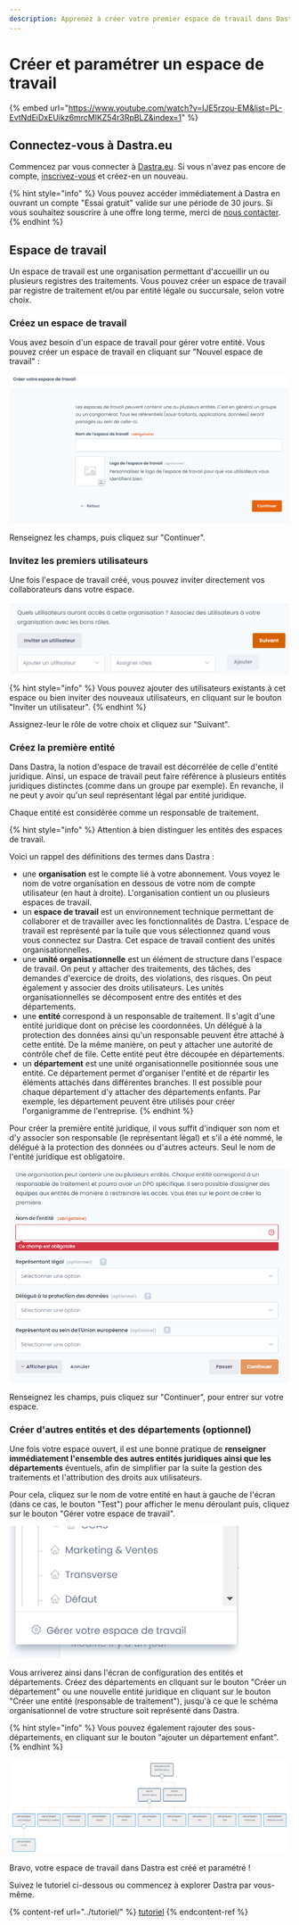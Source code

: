 ```yaml
---
description: Apprenez à créer votre premier espace de travail dans Dastra.
---
```


# Créer et paramétrer un espace de travail



{% embed url="https://www.youtube.com/watch?v=IJE5rzou-EM&list=PL-EvtNdEiDxEUikz6mrcMlKZ54r3RpBLZ&index=1" %}

## Connectez-vous à Dastra.eu&#x20;

Commencez par vous connecter à [Dastra.eu](https://www.dastra.eu/). Si vous n'avez pas encore de compte, [inscrivez-vous](https://app.dastra.eu/signup) et créez-en un nouveau.

{% hint style="info" %}
Vous pouvez accéder immédiatement à Dastra en ouvrant un compte "Essai gratuit" valide sur une période de 30 jours. Si vous souhaitez souscrire à une offre long terme,  merci de [nous contacter](https://www.dastra.eu/fr/contact?type=quote).
{% endhint %}

## Espace de travail

Un espace de travail est une organisation permettant d'accueillir un ou plusieurs registres des traitements. Vous pouvez créer un espace de travail par registre de traitement et/ou par entité légale ou succursale, selon votre choix.

### Créez un espace de travail

Vous avez besoin d'un espace de travail pour gérer votre entité. Vous pouvez créer un espace de travail en cliquant sur "Nouvel espace de travail" :

&#x20;

![](<../../.gitbook/assets/image (181).png>)

Renseignez les champs, puis cliquez sur "Continuer".

### Invitez les premiers utilisateurs

Une fois l'espace de travail créé, vous pouvez inviter directement vos collaborateurs dans votre espace.&#x20;

![](<../../.gitbook/assets/image (129).png>)

{% hint style="info" %}
Vous pouvez ajouter des utilisateurs existants à cet espace ou bien inviter des nouveaux utilisateurs, en cliquant sur le bouton "Inviter un utilisateur".
{% endhint %}

Assignez-leur le rôle de votre choix et cliquez sur "Suivant".

### Créez la première entité&#x20;

Dans Dastra, la notion d'espace de travail est décorrélée de celle d'entité juridique. Ainsi, un espace de travail peut faire référence à plusieurs entités juridiques distinctes (comme dans un groupe par exemple). En revanche, il ne peut y avoir qu'un seul représentant légal par entité juridique.

Chaque entité est considérée comme un responsable de traitement.&#x20;



{% hint style="info" %}
Attention à bien distinguer les entités des espaces de travail.

Voici un rappel des définitions des termes dans Dastra :&#x20;

* une **organisation** est le compte lié à votre abonnement. Vous voyez le nom de votre organisation en dessous de votre nom de compte utilisateur (en haut à droite). L'organisation contient un ou plusieurs espaces de travail.
* un **espace de travail** est un environnement technique permettant de collaborer et de travailler avec les fonctionnalités de Dastra. L'espace de travail est représenté par la tuile que vous sélectionnez quand vous vous connectez sur Dastra. Cet espace de travail contient des unités organisationnelles.&#x20;
* une **unité organisationnelle** est un élément de structure dans l'espace de travail. On peut y attacher des traitements, des tâches, des demandes d'exercice de droits, des violations, des risques. On peut également y associer des droits utilisateurs. Les unités organisationnelles se décomposent entre des entités et des départements.
* une **entité** correspond à un responsable de traitement. Il s'agit d'une entité juridique dont on précise les coordonnées. Un délégué à la protection des données ainsi qu'un responsable peuvent être attaché à cette entité. De la même manière, on peut y attacher une autorité de contrôle chef de file. Cette entité peut être découpée en départements.
* un **département** est une unité organisationnelle positionnée sous une entité. Ce département permet d'organiser l'entité et de répartir les éléments attachés dans différentes branches. Il est possible pour chaque département d'y attacher des départements enfants. Par exemple, les département peuvent être utilisés pour créer l'organigramme de l'entreprise.&#x20;
{% endhint %}



Pour créer la première entité juridique, il vous suffit d'indiquer son nom et d'y associer son responsable (le représentant légal) et s'il a été nommé, le délégué à la protection des données ou d'autres acteurs. Seul le nom de l'entité juridique est obligatoire.

![](<../../.gitbook/assets/image (126).png>)

Renseignez les champs, puis cliquez sur "Continuer", pour entrer sur votre espace.

### Créer d'autres entités et des départements (optionnel)

Une fois votre espace ouvert, il est une bonne pratique de **renseigner immédiatement l'ensemble des autres entités juridiques ainsi que les départements** éventuels, afin de simplifier par la suite la gestion des traitements et l'attribution des droits aux utilisateurs.

Pour cela, cliquez sur le nom de votre entité en haut à gauche de l'écran (dans ce cas, le bouton "Test") pour afficher le menu déroulant puis, cliquez sur le bouton "Gérer votre espace de travail".

![](<../../.gitbook/assets/image (182).png>)

Vous arriverez ainsi dans l'écran de configuration des entités et départements. Créez des départements en cliquant sur le bouton "Créer un département" ou une nouvelle entité juridique en cliquant sur le bouton "Créer une entité (responsable de traitement"), jusqu'à ce que le schéma organisationnel de votre structure soit représenté dans Dastra.

{% hint style="info" %}
Vous pouvez également rajouter des sous-départements, en cliquant sur le bouton "ajouter un département enfant".
{% endhint %}

![La vision "Organigramme" générée dans Dastra.](<../../.gitbook/assets/image (128).png>)

Bravo, votre espace de travail dans Dastra est créé et paramétré !&#x20;

Suivez le tutoriel ci-dessous ou commencez à explorer Dastra par vous-même.&#x20;

{% content-ref url="../tutoriel/" %}
[tutoriel](../tutoriel/)
{% endcontent-ref %}









